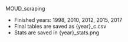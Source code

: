 MOUD_scraping
- Finished years: 1998, 2010, 2012, 2015, 2017
- Final tables are saved as {year}_c.csv
- Stats are saved in {year}_stats.png
